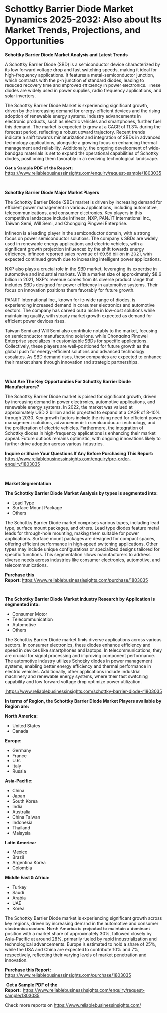 <p><h1>Schottky Barrier Diode Market Dynamics 2025-2032: Also about Its Market Trends, Projections, and Opportunities</h1></p><p><strong>Schottky Barrier Diode Market Analysis and Latest Trends</strong></p>
<p><p>A Schottky Barrier Diode (SBD) is a semiconductor device characterized by its low forward voltage drop and fast switching speeds, making it ideal for high-frequency applications. It features a metal-semiconductor junction, which contrasts with the p-n junction of standard diodes, leading to reduced recovery time and improved efficiency in power electronics. These diodes are widely used in power supplies, radio frequency applications, and solar inverters.</p><p>The Schottky Barrier Diode Market is experiencing significant growth, driven by the increasing demand for energy-efficient devices and the rising adoption of renewable energy systems. Industry advancements in electronic products, such as electric vehicles and smartphones, further fuel this demand. The market is expected to grow at a CAGR of 11.3% during the forecast period, reflecting a robust upward trajectory. Recent trends indicate a shift towards miniaturization and integration of SBDs in advanced technology applications, alongside a growing focus on enhancing thermal management and reliability. Additionally, the ongoing development of wide-bandgap materials is set to expand the operational capabilities of Schottky diodes, positioning them favorably in an evolving technological landscape.</p></p>
<p><strong>Get a Sample PDF of the Report:&nbsp;</strong> <a href="https://www.reliablebusinessinsights.com/enquiry/request-sample/1803035?utm_campaign=2330&utm_medium=2&utm_source=Github&utm_content=ia&utm_term=11022025&utm_id=schottky-barrier-diode">https://www.reliablebusinessinsights.com/enquiry/request-sample/1803035</a></p>
<p>&nbsp;</p>
<p><strong>Schottky Barrier Diode Major Market Players</strong></p>
<p><p>The Schottky Barrier Diode (SBD) market is driven by increasing demand for efficient power management in various applications, including automotive, telecommunications, and consumer electronics. Key players in this competitive landscape include Infineon, NXP, PANJIT International Inc., Taiwan Semi, Will Semi, and Chongqing Pingwei Enterprise.</p><p>Infineon is a leading player in the semiconductor domain, with a strong focus on power semiconductor solutions. The company's SBDs are widely used in renewable energy applications and electric vehicles, with a significant growth projection influenced by the shift towards energy efficiency. Infineon reported sales revenue of €9.56 billion in 2021, with expected continued growth due to increasing intelligent power applications.</p><p>NXP also plays a crucial role in the SBD market, leveraging its expertise in automotive and industrial markets. With a market size of approximately $8.6 billion in 2021, NXP's revenue comes from its diverse product range that includes SBDs designed for power efficiency in automotive systems. Their focus on innovation positions them favorably for future growth.</p><p>PANJIT International Inc., known for its wide range of diodes, is experiencing increased demand in consumer electronics and automotive sectors. The company has carved out a niche in low-cost solutions while maintaining quality, with steady market growth expected as demand for efficient power devices rises.</p><p>Taiwan Semi and Will Semi also contribute notably to the market, focusing on semiconductor manufacturing solutions, while Chongqing Pingwei Enterprise specializes in customizable SBDs for specific applications. Collectively, these players are well-positioned for future growth as the global push for energy-efficient solutions and advanced technology escalates. As SBD demand rises, these companies are expected to enhance their market share through innovation and strategic partnerships.</p></p>
<p>&nbsp;</p>
<p><strong>What Are The Key Opportunities For Schottky Barrier Diode Manufacturers?</strong></p>
<p><p>The Schottky Barrier Diode market is poised for significant growth, driven by increasing demand in power electronics, automotive applications, and renewable energy systems. In 2022, the market was valued at approximately USD 2 billion and is projected to expand at a CAGR of 8-10% through 2030. Key growth factors include the rising need for efficient power management solutions, advancements in semiconductor technology, and the proliferation of electric vehicles. Furthermore, the integration of Schottky diodes in high-frequency applications is enhancing their market appeal. Future outlook remains optimistic, with ongoing innovations likely to further drive adoption across various industries.</p></p>
<p><strong>Inquire or Share Your Questions If Any Before Purchasing This Report:</strong> <a href="https://www.reliablebusinessinsights.com/enquiry/pre-order-enquiry/1803035?utm_campaign=2330&utm_medium=2&utm_source=Github&utm_content=ia&utm_term=11022025&utm_id=schottky-barrier-diode">https://www.reliablebusinessinsights.com/enquiry/pre-order-enquiry/1803035</a></p>
<p>&nbsp;</p>
<p><strong>Market Segmentation</strong></p>
<p><strong>The Schottky Barrier Diode Market Analysis by types is segmented into:</strong></p>
<p><ul><li>Lead Type</li><li>Surface Mount Package</li><li>Others</li></ul></p>
<p><p>The Schottky Barrier Diode market comprises various types, including lead type, surface mount packages, and others. Lead type diodes feature metal leads for through-hole mounting, making them suitable for power applications. Surface mount packages are designed for compact spaces, offering efficient performance in high-speed switching applications. Other types may include unique configurations or specialized designs tailored for specific functions. This segmentation allows manufacturers to address diverse needs across industries like consumer electronics, automotive, and telecommunications.</p></p>
<p><strong>Purchase this Report:&nbsp;</strong><a href="https://www.reliablebusinessinsights.com/purchase/1803035?utm_campaign=2330&utm_medium=2&utm_source=Github&utm_content=ia&utm_term=11022025&utm_id=schottky-barrier-diode">https://www.reliablebusinessinsights.com/purchase/1803035</a></p>
<p>&nbsp;</p>
<p><strong>The Schottky Barrier Diode Market Industry Research by Application is segmented into:</strong></p>
<p><ul><li>Consumer Motor</li><li>Telecommunication</li><li>Automotive</li><li>Others</li></ul></p>
<p><p>The Schottky Barrier Diode market finds diverse applications across various sectors. In consumer electronics, these diodes enhance efficiency and speed in devices like smartphones and laptops. In telecommunications, they are crucial for signal processing and improving component performance. The automotive industry utilizes Schottky diodes in power management systems, enabling better energy efficiency and thermal performance in electric vehicles. Additionally, other applications include industrial machinery and renewable energy systems, where their fast switching capability and low forward voltage drop optimize power utilization.</p></p>
<p><a href="https://www.reliablebusinessinsights.com/schottky-barrier-diode-r1803035?utm_campaign=2330&utm_medium=2&utm_source=Github&utm_content=ia&utm_term=11022025&utm_id=schottky-barrier-diode">&nbsp;https://www.reliablebusinessinsights.com/schottky-barrier-diode-r1803035</a></p>
<p><strong>In terms of Region, the Schottky Barrier Diode Market Players available by Region are:</strong></p>
<p>
    <p> <strong> North America: </strong>
        <ul>
            <li>United States</li>
            <li>Canada</li>
        </ul>
        </p> 
    <p> <strong> Europe: </strong>
        <ul>
            <li>Germany</li>
            <li>France</li>
            <li>U.K.</li>
            <li>Italy</li>
            <li>Russia</li>
        </ul>
        </p> 
    <p> <strong> Asia-Pacific: </strong>
        <ul>
            <li>China</li>
            <li>Japan</li>
            <li>South Korea</li>
            <li>India</li>
            <li>Australia</li>
            <li>China Taiwan</li>
            <li>Indonesia</li>
            <li>Thailand</li>
            <li>Malaysia</li>
        </ul>
        </p> 
    <p> <strong> Latin America: </strong>
        <ul>
            <li>Mexico</li>
            <li>Brazil</li>
            <li>Argentina Korea</li>
            <li>Colombia</li>
        </ul>
        </p> 
    <p> <strong> Middle East & Africa: </strong>
        <ul>
            <li>Turkey</li>
            <li>Saudi</li>
            <li>Arabia</li>
            <li>UAE</li>
            <li>Korea</li>
        </ul>
    </p>
    </p>
<p><p>The Schottky Barrier Diode market is experiencing significant growth across key regions, driven by increasing demand in the automotive and consumer electronics sectors. North America is projected to maintain a dominant position with a market share of approximately 30%, followed closely by Asia-Pacific at around 28%, primarily fueled by rapid industrialization and technological advancements. Europe is estimated to hold a share of 25%, while the USA and China are expected to contribute 10% and 7%, respectively, reflecting their varying levels of market penetration and innovation.</p></p>
<p><strong>Purchase this Report: </strong><a href="https://www.reliablebusinessinsights.com/purchase/1803035?utm_campaign=2330&utm_medium=2&utm_source=Github&utm_content=ia&utm_term=11022025&utm_id=schottky-barrier-diode">https://www.reliablebusinessinsights.com/purchase/1803035</a></p>
<p>&nbsp;<strong>Get a Sample PDF of the Report:&nbsp;&nbsp;</strong><a href="https://www.reliablebusinessinsights.com/enquiry/request-sample/1803035?utm_campaign=2330&utm_medium=2&utm_source=Github&utm_content=ia&utm_term=11022025&utm_id=schottky-barrier-diode">https://www.reliablebusinessinsights.com/enquiry/request-sample/1803035</a></p>
<p><strong></strong></p>
<p>Check more reports on <a href="https://www.reliablebusinessinsights.com/?utm_campaign=2330&utm_medium=2&utm_source=Github&utm_content=ia&utm_term=11022025&utm_id=schottky-barrier-diode">https://www.reliablebusinessinsights.com/</a></p>